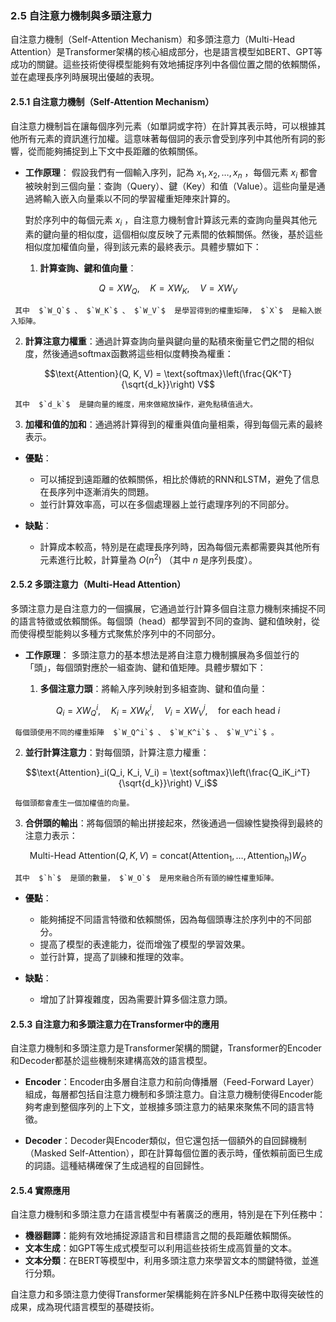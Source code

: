 ### **2.5 自注意力機制與多頭注意力**

自注意力機制（Self-Attention Mechanism）和多頭注意力（Multi-Head Attention）是Transformer架構的核心組成部分，也是語言模型如BERT、GPT等成功的關鍵。這些技術使得模型能夠有效地捕捉序列中各個位置之間的依賴關係，並在處理長序列時展現出優越的表現。

#### **2.5.1 自注意力機制（Self-Attention Mechanism）**

自注意力機制旨在讓每個序列元素（如單詞或字符）在計算其表示時，可以根據其他所有元素的資訊進行加權。這意味著每個詞的表示會受到序列中其他所有詞的影響，從而能夠捕捉到上下文中長距離的依賴關係。

- **工作原理**：
  假設我們有一個輸入序列，記為  $`x_1, x_2, \dots, x_n`$ ，每個元素  $`x_i`$  都會被映射到三個向量：查詢（Query）、鍵（Key）和值（Value）。這些向量是通過將輸入嵌入向量乘以不同的學習權重矩陣來計算的。

  對於序列中的每個元素  $`x_i`$ ，自注意力機制會計算該元素的查詢向量與其他元素的鍵向量的相似度，這個相似度反映了元素間的依賴關係。然後，基於這些相似度加權值向量，得到該元素的最終表示。具體步驟如下：

  1. **計算查詢、鍵和值向量**：
     
```math
Q = XW_Q, \quad K = XW_K, \quad V = XW_V
```

     其中  $`W_Q`$ 、 $`W_K`$ 、 $`W_V`$  是學習得到的權重矩陣， $`X`$  是輸入嵌入矩陣。

  2. **計算注意力權重**：通過計算查詢向量與鍵向量的點積來衡量它們之間的相似度，然後通過softmax函數將這些相似度轉換為權重：
     
```math
\text{Attention}(Q, K, V) = \text{softmax}\left(\frac{QK^T}{\sqrt{d_k}}\right) V
```

     其中  $`d_k`$  是鍵向量的維度，用來做縮放操作，避免點積值過大。

  3. **加權和值的加和**：通過將計算得到的權重與值向量相乘，得到每個元素的最終表示。

- **優點**：
  - 可以捕捉到遠距離的依賴關係，相比於傳統的RNN和LSTM，避免了信息在長序列中逐漸消失的問題。
  - 並行計算效率高，可以在多個處理器上並行處理序列的不同部分。

- **缺點**：
  - 計算成本較高，特別是在處理長序列時，因為每個元素都需要與其他所有元素進行比較，計算量為  $`O(n^2)`$ （其中  $`n`$  是序列長度）。

#### **2.5.2 多頭注意力（Multi-Head Attention）**

多頭注意力是自注意力的一個擴展，它通過並行計算多個自注意力機制來捕捉不同的語言特徵或依賴關係。每個頭（head）都學習到不同的查詢、鍵和值映射，從而使得模型能夠以多種方式聚焦於序列中的不同部分。

- **工作原理**：
  多頭注意力的基本想法是將自注意力機制擴展為多個並行的「頭」，每個頭對應於一組查詢、鍵和值矩陣。具體步驟如下：

  1. **多個注意力頭**：將輸入序列映射到多組查詢、鍵和值向量：
     
```math
Q_i = XW_Q^i, \quad K_i = XW_K^i, \quad V_i = XW_V^i, \quad \text{for each head } i
```

     每個頭使用不同的權重矩陣  $`W_Q^i`$ 、 $`W_K^i`$ 、 $`W_V^i`$ 。

  2. **並行計算注意力**：對每個頭，計算注意力權重：
     
```math
\text{Attention}_i(Q_i, K_i, V_i) = \text{softmax}\left(\frac{Q_iK_i^T}{\sqrt{d_k}}\right) V_i
```

     每個頭都會產生一個加權值的向量。

  3. **合併頭的輸出**：將每個頭的輸出拼接起來，然後通過一個線性變換得到最終的注意力表示：
     
```math
\text{Multi-Head Attention}(Q, K, V) = \text{concat}(\text{Attention}_1, \dots, \text{Attention}_h)W_O
```

     其中  $`h`$  是頭的數量， $`W_O`$  是用來融合所有頭的線性權重矩陣。

- **優點**：
  - 能夠捕捉不同語言特徵和依賴關係，因為每個頭專注於序列中的不同部分。
  - 提高了模型的表達能力，從而增強了模型的學習效果。
  - 並行計算，提高了訓練和推理的效率。

- **缺點**：
  - 增加了計算複雜度，因為需要計算多個注意力頭。

#### **2.5.3 自注意力和多頭注意力在Transformer中的應用**

自注意力機制和多頭注意力是Transformer架構的關鍵，Transformer的Encoder和Decoder都基於這些機制來建構高效的語言模型。

- **Encoder**：Encoder由多層自注意力和前向傳播層（Feed-Forward Layer）組成，每層都包括自注意力機制和多頭注意力。自注意力機制使得Encoder能夠考慮到整個序列的上下文，並根據多頭注意力的結果來聚焦不同的語言特徵。

- **Decoder**：Decoder與Encoder類似，但它還包括一個額外的自回歸機制（Masked Self-Attention），即在計算每個位置的表示時，僅依賴前面已生成的詞語。這種結構確保了生成過程的自回歸性。

#### **2.5.4 實際應用**

自注意力機制和多頭注意力在語言模型中有著廣泛的應用，特別是在下列任務中：

- **機器翻譯**：能夠有效地捕捉源語言和目標語言之間的長距離依賴關係。
- **文本生成**：如GPT等生成式模型可以利用這些技術生成高質量的文本。
- **文本分類**：在BERT等模型中，利用多頭注意力來學習文本的關鍵特徵，並進行分類。

自注意力和多頭注意力使得Transformer架構能夠在許多NLP任務中取得突破性的成果，成為現代語言模型的基礎技術。
